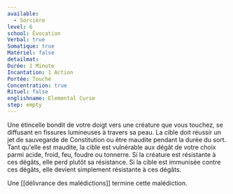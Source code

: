 ```yaml
---
available:
  - Sorcière
level: 6
school: Évocation
Verbal: true
Somatique: true
Matériel: false
detailmat:
Durée: 1 Minute
Incantation: 1 Action
Portée: Touché
Concentration: true
Rituel: false
englishname: Elemental Curse
step: empty
---
```

Une étincelle bondit de votre doigt vers une créature que vous touchez, se diffusant en fissures lumineuses à travers sa peau. La cible doit réussir un jet de sauvegarde de Constitution ou être maudite pendant la durée du sort. Tant qu'elle est maudite, la cible est vulnérable aux dégât de votre choix parmi acide, froid, feu, foudre ou tonnerre. Si la créature est résistante à ces dégâts, elle perd plutôt sa résistance. Si la cible est immunisée contre ces dégâts, elle devient simplement résistante à ces dégâts.

Une [[délivrance des malédictions]] termine cette malédiction.
